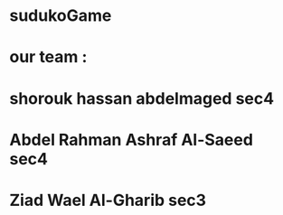 # sudukoGame
# our team :
# shorouk hassan abdelmaged   sec4
# Abdel Rahman Ashraf Al-Saeed sec4
# Ziad Wael Al-Gharib   sec3
